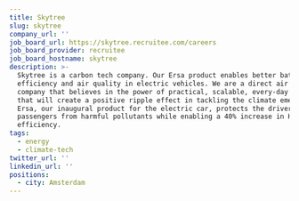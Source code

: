 ```yaml
---
title: Skytree
slug: skytree
company_url: ''
job_board_url: https://skytree.recruitee.com/careers
job_board_provider: recruitee
job_board_hostname: skytree
description: >-
  Skytree is a carbon tech company. Our Ersa product enables better battery
  efficiency and air quality in electric vehicles. We are a direct air capture
  company that believes in the power of practical, scalable, every-day products
  that will create a positive ripple effect in tackling the climate emergency. 
  Ersa, our inaugural product for the electric car, protects the driver and
  passengers from harmful pollutants while enabling a 40% increase in HVAC
  efficiency.
tags:
  - energy
  - climate-tech
twitter_url: ''
linkedin_url: ''
positions:
  - city: Amsterdam
---
```


